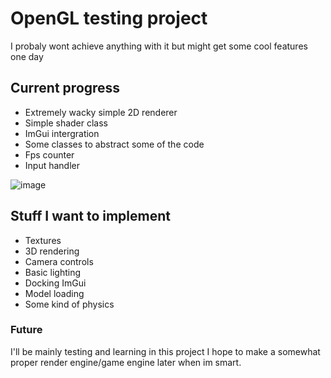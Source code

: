 # OpenGL testing project
I probaly wont achieve anything with it but might get some cool features one day

## Current progress
* Extremely wacky simple 2D renderer
* Simple shader class
* ImGui intergration
* Some classes to abstract some of the code
* Fps counter
* Input handler
  
![image](https://github.com/jonesy-b-dev/GraphicsEngineTests/assets/59418915/cace4099-4fc9-4fea-84b6-13e072f49cfb)

## Stuff I want to implement
* Textures
* 3D rendering
* Camera controls
* Basic lighting
* Docking ImGui
* Model loading
* Some kind of physics

### Future
I'll be mainly testing and learning in this project
I hope to make a somewhat proper render engine/game engine later when im smart.
